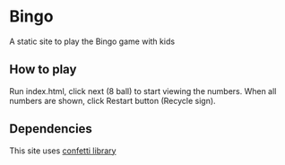 # Bingo

A static site to play the Bingo game with kids

## How to play

Run index.html, click next (8 ball) to start viewing the numbers. When all numbers are shown, click Restart button (Recycle sign).

## Dependencies

This site uses [confetti library](https://github.com/Agezao/confetti-js)